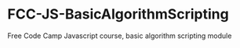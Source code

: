 # FCC-JS-BasicAlgorithmScripting
Free Code Camp Javascript course, basic algorithm scripting module

